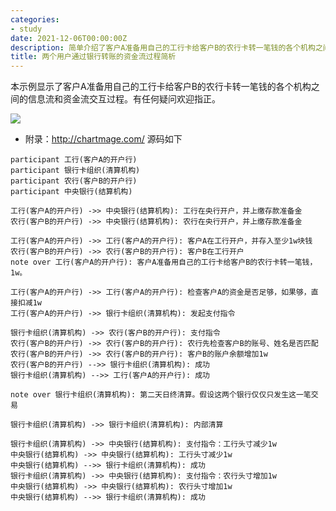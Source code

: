 ```yaml
---
categories:
- study
date: 2021-12-06T00:00:00Z
description: 简单介绍了客户A准备用自己的工行卡给客户B的农行卡转一笔钱的各个机构之间的信息流和资金流交互过程
title: 两个用户通过银行转账的资金流过程简析
---
```


本示例显示了客户A准备用自己的工行卡给客户B的农行卡转一笔钱的各个机构之间的信息流和资金流交互过程。有任何疑问欢迎指正。

![](/images/finance/Transfer-between-commercial-banks.png)



* 附录：http://chartmage.com/ 源码如下


```
participant 工行(客户A的开户行)
participant 银行卡组织(清算机构)
participant 农行(客户B的开户行)
participant 中央银行(结算机构)

工行(客户A的开户行) ->> 中央银行(结算机构): 工行在央行开户，并上缴存款准备金
农行(客户B的开户行) ->> 中央银行(结算机构): 农行在央行开户，并上缴存款准备金

工行(客户A的开户行) ->> 工行(客户A的开户行): 客户A在工行开户，并存入至少1w块钱
农行(客户B的开户行) ->> 农行(客户B的开户行): 客户B在工行开户
note over 工行(客户A的开户行): 客户A准备用自己的工行卡给客户B的农行卡转一笔钱，1w。

工行(客户A的开户行) ->> 工行(客户A的开户行): 检查客户A的资金是否足够，如果够，直接扣减1w
工行(客户A的开户行) ->> 银行卡组织(清算机构): 发起支付指令

银行卡组织(清算机构) ->> 农行(客户B的开户行): 支付指令
农行(客户B的开户行) ->> 农行(客户B的开户行): 农行先检查客户B的账号、姓名是否匹配
农行(客户B的开户行) ->> 农行(客户B的开户行): 客户B的账户余额增加1w
农行(客户B的开户行) -->> 银行卡组织(清算机构): 成功
银行卡组织(清算机构) -->> 工行(客户A的开户行): 成功
 
note over 银行卡组织(清算机构): 第二天日终清算。假设这两个银行仅仅只发生这一笔交易

银行卡组织(清算机构) ->> 银行卡组织(清算机构): 内部清算 

银行卡组织(清算机构) ->> 中央银行(结算机构): 支付指令：工行头寸减少1w
中央银行(结算机构) ->> 中央银行(结算机构): 工行头寸减少1w
中央银行(结算机构) -->> 银行卡组织(清算机构): 成功
银行卡组织(清算机构) ->> 中央银行(结算机构): 支付指令：农行头寸增加1w
中央银行(结算机构) ->> 中央银行(结算机构): 农行头寸增加1w
中央银行(结算机构) -->> 银行卡组织(清算机构): 成功
```